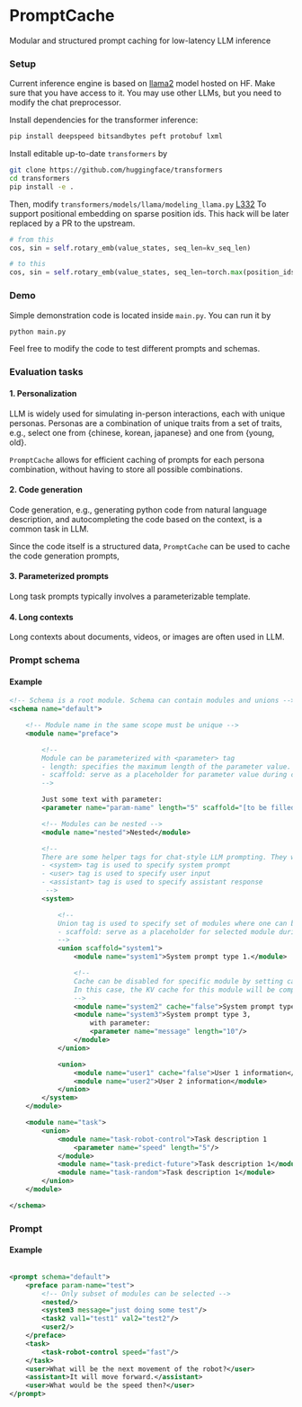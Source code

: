 # PromptCache

Modular and structured prompt caching for low-latency LLM inference

### Setup

Current inference engine is based on [llama2](https://huggingface.co/meta-llama/Llama-2-7b-chat-hf) model hosted on HF.
Make sure that you
have access to it. You may use other LLMs, but you need to modify the chat preprocessor.

Install dependencies for the transformer inference:

```bash
pip install deepspeed bitsandbytes peft protobuf lxml
```

Install editable up-to-date `transformers` by

```bash
git clone https://github.com/huggingface/transformers
cd transformers
pip install -e .
```

Then,
modify `transformers/models/llama/modeling_llama.py` [L332](https://github.com/huggingface/transformers/blob/main/src/transformers/models/llama/modeling_llama.py#L332)
To support positional embedding on sparse position ids. This hack will be later replaced by a PR to the upstream.

```python
# from this
cos, sin = self.rotary_emb(value_states, seq_len=kv_seq_len)

# to this
cos, sin = self.rotary_emb(value_states, seq_len=torch.max(position_ids) + 1)
```

### Demo

Simple demonstration code is located inside `main.py`. You can run it by

```bash
python main.py
```

Feel free to modify the code to test different prompts and schemas.

### Evaluation tasks

#### 1. Personalization

LLM is widely used for simulating in-person interactions, each with unique personas.
Personas are a combination of unique traits from a set of traits, e.g., select one from {chinese, korean, japanese} and
one from {young, old}.

`PromptCache` allows for efficient caching of prompts for each persona combination, without having to store all possible
combinations.

#### 2. Code generation

Code generation, e.g., generating python code from natural language description, and
autocompleting the code based on the context, is a common task in LLM.

Since the code itself is a structured data, `PromptCache` can be used to cache the code generation prompts,

#### 3. Parameterized prompts

Long task prompts typically involves a parameterizable template.

#### 4. Long contexts

Long contexts about documents, videos, or images are often used in LLM.

### Prompt schema

#### Example

```xml
<!-- Schema is a root module. Schema can contain modules and unions -->
<schema name="default">

    <!-- Module name in the same scope must be unique -->
    <module name="preface">

        <!-- 
        Module can be parameterized with <parameter> tag 
        - length: specifies the maximum length of the parameter value. 
        - scaffold: serve as a placeholder for parameter value during cache encoding. If not specified, unk_token will be used as a scaffold.
        -->

        Just some text with parameter:
        <parameter name="param-name" length="5" scaffold="[to be filled later]"/>

        <!-- Modules can be nested -->
        <module name="nested">Nested</module>

        <!--
        There are some helper tags for chat-style LLM prompting. They will be replaced by LLM-specific tokens during cache encoding.
        - <system> tag is used to specify system prompt
        - <user> tag is used to specify user input
        - <assistant> tag is used to specify assistant response 
         -->
        <system>

            <!--
            Union tag is used to specify set of modules where one can be selected. (same offset index)
            - scaffold: serve as a placeholder for selected module during cache encoding. 
            -->
            <union scaffold="system1">
                <module name="system1">System prompt type 1.</module>

                <!--
                Cache can be disabled for specific module by setting cache="false" attribute. 
                In this case, the KV cache for this module will be computed in every request.
                -->
                <module name="system2" cache="false">System prompt type 2.</module>
                <module name="system3">System prompt type 3,
                    with parameter:
                    <parameter name="message" length="10"/>
                </module>
            </union>

            <union>
                <module name="user1" cache="false">User 1 information</module>
                <module name="user2">User 2 information</module>
            </union>
        </system>
    </module>

    <module name="task">
        <union>
            <module name="task-robot-control">Task description 1
                <parameter name="speed" length="5"/>
            </module>
            <module name="task-predict-future">Task description 1</module>
            <module name="task-random">Task description 1</module>
        </union>
    </module>

</schema>

```

### Prompt

#### Example

```xml

<prompt schema="default">
    <preface param-name="test">
        <!-- Only subset of modules can be selected -->
        <nested/>
        <system3 message="just doing some test"/>
        <task2 val1="test1" val2="test2"/>
        <user2/>
    </preface>
    <task>
        <task-robot-control speed="fast"/>
    </task>
    <user>What will be the next movement of the robot?</user>
    <assistant>It will move forward.</assistant>
    <user>What would be the speed then?</user>
</prompt>
```


